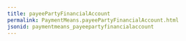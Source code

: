 ```yaml
---
title: payeePartyFinancialAccount
permalink: PaymentMeans.payeePartyFinancialAccount.html
jsonid: paymentmeans_payeepartyfinancialaccount
---
```

